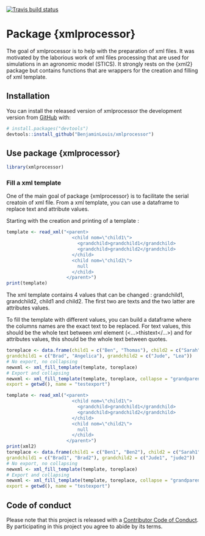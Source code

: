 [![Travis build status](https://travis-ci.org/BenjaminLouis/xmlprocessor.svg?branch=master)](https://travis-ci.org/BenjaminLouis/xmlprocessor)

# Package {xmlprocessor}

The goal of xmlprocessor is to help with the preparation of xml files. It was motivated by the laborious work of xml files processing that are used for simulations in an agronomic model (STICS). It strongly rests on the {xml2} package but contains functions that are wrappers for the creation and filling of xml template. 


## Installation

You can install the released version of xmlprocessor the development version from [GitHub](https://github.com/) with:

``` r
# install.packages("devtools")
devtools::install_github("BenjaminLouis/xmlprocessor")
```

## Use package {xmlprocessor}

``` r
library(xmlprocessor)
```

### Fill a xml template

One of the main goal of package {xmlprocessor} is to facilitate the serial creatoin of xml file. From a xml template, you can use a dataframe to replace text and attribute values.

Starting with the creation and printing of a template :

``` r
template <- read_xml("<parent>
                        <child nom=\"child1\">
                          <grandchild>grandchild1</grandchild>
                          <grandchild>grandchild2</grandchild>
                        </child>
                        <child nom=\"child2\">
                          null
                        </child>
                      </parent>")
print(template)
```

The xml template contains 4 values that can be changed : grandchild1, grandchild2, child1 and child2. The first two are texts and the two latter are attributes values.

To fill the template with different values, you can build a dataframe where the columns names are the exact text to be replaced. For text values, this should be the whole text between xml element (<...>thistext</...>) and for attributes values, this should be the whole text between quotes.


``` r
toreplace <- data.frame(child1 = c("Ben", "Thomas"), child2 = c("Sarah", "Marie"),
grandchild1 = c("Brad", "Angelica"), grandchild2 = c("Jude", "Lea"))
# No export, no collapsing
newxml <- xml_fill_template(template, toreplace)
# Export and collapsing
newxml <- xml_fill_template(template, toreplace, collapse = "grandparent",
export = getwd(), name = "testexport")
```

``` r
template <- read_xml("<parent>
                        <child nom=\"child1\">
                          <grandchild>grandchild1</grandchild>
                          <grandchild>grandchild2</grandchild>
                        </child>
                        <child nom=\"child2\">
                          null
                        </child>
                      </parent>")
print(xml2)
toreplace <- data.frame(child1 = c("Ben1", "Ben2"), child2 = c("Sarah1", "Sarah2"),
grandchild1 = c("Brad1", "Brad2"), grandchild2 = c("Jude1", "jude2"))
# No export, no collapsing
newxml <- xml_fill_template(template, toreplace)
# Export and collapsing
newxml <- xml_fill_template(template, toreplace, collapse = "grandparent",
export = getwd(), name = "testexport")
```

## Code of conduct

Please note that this project is released with a [Contributor Code of Conduct](CODE_OF_CONDUCT.md).
By participating in this project you agree to abide by its terms.
